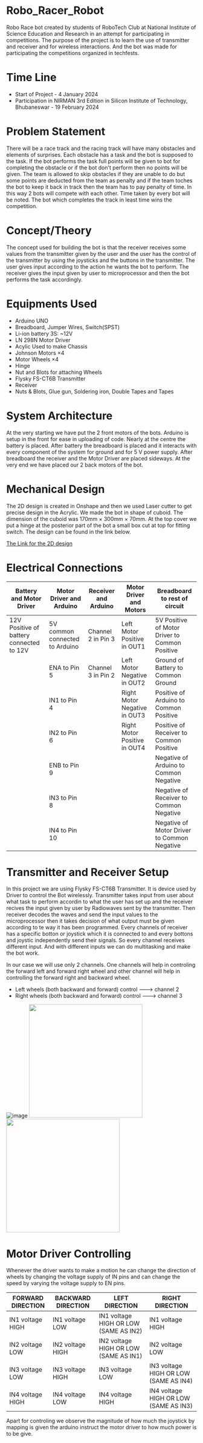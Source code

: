 # Robo_Racer_Robot

Robo Race bot created by students of RoboTech Club at National Institute of Science Education and Research in an attempt for participating in competitions. The purpose of the project is to learn the use of transmitter and receiver and for wireless interactions. And the bot was made for participating the competitions organized in techfests.

# Time Line

- Start of Project - 4 January 2024
- Participation in NIRMAN 3rd Edition in Silicon Institute of Technology, Bhubaneswar - 19 February 2024

# Problem Statement

There will be a race track and the racing track will have many obstacles and elements of surprises. Each obstacle has a task and the bot is supposed to the task. If the bot performs the task full points will be given to bot for completing the obstacle or if the bot don't perform then no points will be given. The team is allowed to skip obstacles if they are unable to do but some points are deducted from the team as penalty and if the team toches the bot to keep it back in track then the team has to pay penalty of time. In this way 2 bots will compete with each other. Time taken by every bot will be noted. The bot which completes the track in least time wins the competition.

# Concept/Theory

The concept used for building the bot is that the receiver receives some values from the transmitter given by the user and the user has the control of the transmitter by using the joysticks and the buttons in the transmitter. The user gives input according to the action he wants the bot to perform. The receiver gives the input given by user to microprocessor and then the bot performs the task accordingly.

# Equipments Used

- Arduino UNO
- Breadboard, Jumper Wires, Switch(SPST)
- Li-ion battery 3S: ~12V
- LN 298N Motor Driver
- Acylic Used to make Chassis
- Johnson Motors ×4
- Motor Wheels ×4
- Hinge
- Nut and Blots for attaching Wheels
- Flysky FS-CT6B Transmitter
- Receiver
- Nuts & Blots, Glue gun, Soldering iron, Double Tapes and Tapes

# System Architecture

At the very starting we have put the 2 front motors of the bots. Arduino is setup in the front for ease in uploading of code. Nearly at the centre the battery is placed. After battery the breadboard is placed and it interacts with every component of the system for ground and for 5 V power supply. After breadboard the receiver and the Motor Driver are placed sideways. At the very end we have placed our 2 back motors of the bot.

# Mechanical Design

The 2D design is created in Onshape and then we used Laser cutter to get precise design in the Acrylic. We made the bot in shape of cuboid. The dimension of the cuboid was 170mm × 300mm × 70mm. At the top cover we put a hinge at the posterior part of the bot a small box cut at top for fitting switch. The design can be found in the link below.

[The Link for the 2D design](https://cad.onshape.com/documents/d5d891ddd6445b480410c69e/w/940477b93a4f2d0b305ebcb4/e/ea15fd9b8ccd93f9f53267da)

# Electrical Connections

| Battery and Motor Driver               | Motor Driver and Arduino      | Receiver and Arduino | Motor Driver and Motors     | Breadboard to rest of circuit                 |
| -------------------------------------- | ----------------------------- | -------------------- | --------------------------- | --------------------------------------------- |
|12V Positive of battery connected to 12V|5V common connected to Arduino | Channel 2 in Pin 3   | Left Motor Positive in OUT1 | 5V Positive of Motor Driver to Common Positive|
|                                        | ENA to Pin 5                  | Channel 3 in Pin 2   | Left Motor Negative in OUT2 | Ground of Battery to Common Ground            |
|                                        | IN1 to Pin 4                  |                      | Right Motor Negative in OUT3| Positive of Arduino to Common Positive        |
|                                        | IN2 to Pin 6                  |                      | Right Motor Positive in OUT4| Positive of Receiver to Common Positive       |
|                                        | ENB to Pin 9                  |                      |                             | Negative of Arduino to Common Negative        |
|                                        | IN3 to Pin 8                  |                      |                             | Negative of Receiver to Common Negative       |                         
|                                        | IN4 to Pin 10                 |                      |                             | Negative of Motor Driver to Common Negative   |

# Transmitter and Receiver Setup

In this project we are using Flysky FS-CT6B Transmitter. It is device used by Driver to control the Bot wirelessly. Transmitter takes input from user about what task to perform accordin to what the user has set up and the receiver recives the input given by user by Radiowaves sent by the transmitter. Then receiver decodes the waves and send the input values to the microprocessor then it takes decision of what output must be given according to te way it has been programmed. Every channels of receiver has a specific botton or joystick which it is connected to and every bottons and joystic independently send their signals. So  every channel receives different input. And with different inputs we can do multitasking and make the bot work.

In our case we will use only 2 channels. One channels will help in controling the forward left and forward right wheel and other channel will help in controlling the forward right and backward wheel.

- Left wheels (both backward and forward) control ---> channel 2
- Right wheels (both backward and forward) control ---> channel 3

![image](https://github.com/DibboBhai/Robo_Racer_Robot/assets/148962484/7474b158-252c-4d5a-ac55-f2d05743f883) <img src="https://github.com/DibboBhai/Robo_Racer_Robot/assets/148962484/799f5dda-c8e9-4137-bd46-c04fa60250c4" height = 300 width = 300>  <img src ="https://github.com/DibboBhai/Robo_Racer_Robot/assets/148962484/75919350-2e63-4e4d-bec7-76d75963875f" height=300 width=300> 

# Motor Driver Controlling

Whenever the driver wants to make a motion he can change the direction of wheels by changing the voltage supply of IN pins and can change the speed by varying the voltage supply to EN pins.

| FORWARD DIRECTION | BACKWARD DIRECTION | LEFT DIRECTION                            | RIGHT DIRECTION    |
| ----------------- | ------------------ | ---------------------------------------   | ------------------ |
| IN1 voltage HIGH  | IN1 voltage LOW    | IN1 voltage HIGH OR LOW (SAME AS IN2)     | IN1 voltage HIGH  |
| IN2 voltage LOW   | IN2 voltage HIGH   | IN2 voltage HIGH OR LOW (SAME AS IN1)     | IN2 voltage LOW   |
| IN3 voltage LOW   | IN3 voltage HIGH   | IN3 voltage LOW                           | IN3 voltage HIGH OR LOW (SAME AS IN4) |
| IN4 voltage HIGH  | IN4 voltage LOW    | IN4 voltage HIGH                          | IN4 voltage HIGH OR LOW (SAME AS IN3) |

Apart for controling we observe the magnitude of how much the joystick by mapping is given the arduino instruct the motor driver to how much power is to be give.

# 
